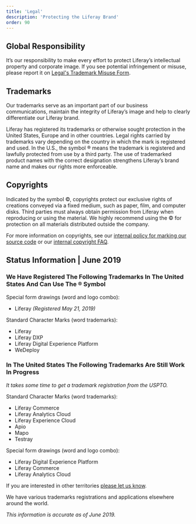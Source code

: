 ```yaml
---
title: 'Legal'
description: 'Protecting the Liferay Brand'
order: 90
---
```


## Global Responsibility

It’s our responsibility to make every effort to protect Liferay’s intellectual property and corporate image. If you see potential infringement or misuse, please report it on [Legal's Trademark Misuse Form](https://docs.google.com/forms/d/e/1FAIpQLSedw6cbBaY9Sqhyd4_qOM08g3Kzuk-Ss0b_ZhARhjXkm-WgDQ/viewform).

## Trademarks

Our trademarks serve as an important part of our business communications, maintain the integrity of Liferay’s image and help to clearly differentiate our Liferay brand.

Liferay has registered its trademarks or otherwise sought protection in the United States, Europe and in other countries. Legal rights carried by trademarks vary depending on the country in which the mark is registered and used. In the U.S., the symbol ® means the trademark is registered and lawfully protected from use by a third party. The use of trademarked product names with the correct designation strengthens Liferay’s brand name and makes our rights more enforceable.

## Copyrights

Indicated by the symbol ©, copyrights protect our exclusive rights of creations conveyed via a fixed medium, such as paper, film, and computer disks. Third parties must always obtain permission from Liferay when reproducing or using the material. We highly recommend using the © for protection on all materials distributed outside the company.

For more information on copyrights, see our [internal policy for marking our source code](https://grow.liferay.com/share/Liferay+Policy+for+Marking+Our+Own+Source+Code) or our [internal copyright FAQ](https://grow.liferay.com/share/Internal+Liferay+Copyright+%3CAMPERSAND%3E+Licensing+FAQ).

## Status Information | June 2019

### We Have Registered The Following Trademarks In The United States And Can Use The &reg; Symbol

Special form drawings (word and logo combo):

-   Liferay _(Registered May 21, 2019)_

Standard Character Marks (word trademarks):

-   Liferay
-   Liferay DXP
-   Liferay Digital Experience Platform
-   WeDeploy

### In The United States The Following Trademarks Are Still Work In Progress

_It takes some time to get a trademark registration from the USPTO._

Standard Character Marks (word trademarks):

-   Liferay Commerce
-   Liferay Analytics Cloud
-   Liferay Experience Cloud
-   Apio
-   Mapo
-   Testray

Special form drawings (word and logo combo):

-   Liferay Digital Experience Platform
-   Liferay Commerce
-   Liferay Analytics Cloud

If you are interested in other territories [please let us know](mailto:paul.hanaoka@liferay.com).

We have various trademarks registrations and applications elsewhere around the world.

_This information is accurate as of June 2019._
